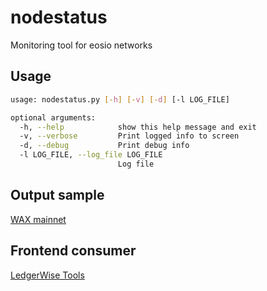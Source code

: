 # nodestatus
Monitoring tool for eosio networks

## Usage 
```bash
usage: nodestatus.py [-h] [-v] [-d] [-l LOG_FILE]

optional arguments:
  -h, --help            show this help message and exit
  -v, --verbose         Print logged info to screen
  -d, --debug           Print debug info
  -l LOG_FILE, --log_file LOG_FILE
                        Log file
```

## Output sample
[WAX mainnet](api.ledgerwise.io/apps:/nodestatus/1064487b3cd1a897ce03ae5b6a865651747e2e152090f99c1d19d44e01aea5a4.json)

## Frontend consumer
[LedgerWise Tools](tools.ledgerwise.io/nodestatus)
